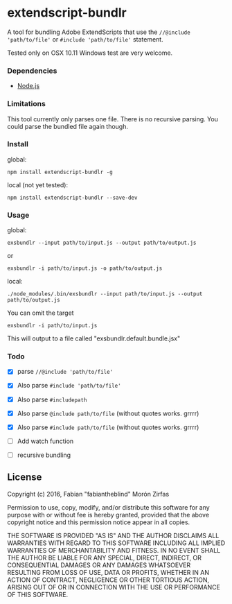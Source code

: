 extendscript-bundlr
===================

A tool for bundling Adobe ExtendScripts that use the `//@include 'path/to/file'` or `#include 'path/to/file'` statement. 

Tested only on OSX 10.11 Windows test are very welcome. 


### Dependencies

- [Node.js](https://nodejs.org/en/)  

### Limitations

This tool currently only parses one file. There is no recursive parsing. You could parse the bundled file again though.  

### Install

global:  

    npm install extendscript-bundlr -g

local (not yet tested):  

    npm install extendscript-bundlr --save-dev  


### Usage

global:  

    exsbundlr --input path/to/input.js --output path/to/output.js

or

    exsbundlr -i path/to/input.js -o path/to/output.js

local:  

    ./node_modules/.bin/exsbundlr --input path/to/input.js --output path/to/output.js

You can omit the target

    exsbundlr -i path/to/input.js

This will output to a file called "exsbundlr.default.bundle.jsx"



### Todo

- [x] parse `//@include 'path/to/file'`
- [x] Also parse `#include 'path/to/file'`
- [x] Also parse `#includepath`
- [x] Also parse `@include path/to/file` (without quotes works. grrrr)
- [x] Also parse `#include path/to/file` (without quotes works. grrrr)
- [ ] Add watch function
- [ ] recursive bundling



## License

Copyright (c) 2016, Fabian "fabiantheblind" Morón Zirfas

Permission to use, copy, modify, and/or distribute this software for any
purpose with or without fee is hereby granted, provided that the above
copyright notice and this permission notice appear in all copies.

THE SOFTWARE IS PROVIDED "AS IS" AND THE AUTHOR DISCLAIMS ALL WARRANTIES
WITH REGARD TO THIS SOFTWARE INCLUDING ALL IMPLIED WARRANTIES OF
MERCHANTABILITY AND FITNESS. IN NO EVENT SHALL THE AUTHOR BE LIABLE FOR
ANY SPECIAL, DIRECT, INDIRECT, OR CONSEQUENTIAL DAMAGES OR ANY DAMAGES
WHATSOEVER RESULTING FROM LOSS OF USE, DATA OR PROFITS, WHETHER IN AN
ACTION OF CONTRACT, NEGLIGENCE OR OTHER TORTIOUS ACTION, ARISING OUT OF
OR IN CONNECTION WITH THE USE OR PERFORMANCE OF THIS SOFTWARE.
